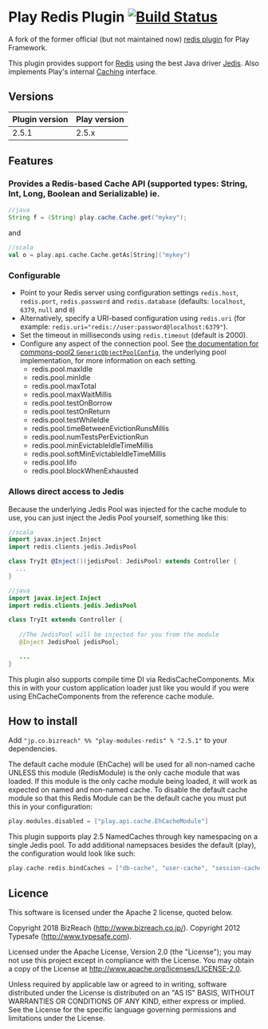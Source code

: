 # Play Redis Plugin [![Build Status](https://travis-ci.org/bizreach/play-redis.svg?branch=master)](https://travis-ci.org/bizreach/play-redis)

A fork of the former official (but not maintained now) [redis plugin](https://github.com/playframework/play-plugins/tree/master/redis) for Play Framework.

This plugin provides support for [Redis](http://redis.io/) using the best Java driver [Jedis](https://github.com/xetorthio/jedis). Also implements Play's internal [Caching](https://github.com/playframework/Play20/blob/master/framework/src/play/src/main/scala/play/api/cache/Cache.scala#L9) interface.

## Versions

|Plugin version  |Play version   |
|----------------|---------------|
|2.5.1           |2.5.x          |

## Features

### Provides a Redis-based Cache API (supported types: String, Int, Long, Boolean and Serializable) ie.

```java
//java
String f = (String) play.cache.Cache.get("mykey");
```

and 

```scala
//scala
val o = play.api.cache.Cache.getAs[String]("mykey")
```

### Configurable

- Point to your Redis server using configuration settings  `redis.host`, `redis.port`,  `redis.password` and `redis.database` (defaults: `localhost`, `6379`, `null` and `0`)
- Alternatively, specify a URI-based configuration using `redis.uri` (for example: `redis.uri="redis://user:password@localhost:6379"`).
- Set the timeout in milliseconds using `redis.timeout` (default is 2000).
- Configure any aspect of the connection pool. See [the documentation for commons-pool2 `GenericObjectPoolConfig`](https://commons.apache.org/proper/commons-pool/apidocs/org/apache/commons/pool2/impl/GenericObjectPoolConfig.html), the underlying pool implementation, for more information on each setting.
  - redis.pool.maxIdle
  - redis.pool.minIdle
  - redis.pool.maxTotal
  - redis.pool.maxWaitMillis
  - redis.pool.testOnBorrow
  - redis.pool.testOnReturn
  - redis.pool.testWhileIdle
  - redis.pool.timeBetweenEvictionRunsMillis
  - redis.pool.numTestsPerEvictionRun
  - redis.pool.minEvictableIdleTimeMillis
  - redis.pool.softMinEvictableIdleTimeMillis
  - redis.pool.lifo
  - redis.pool.blockWhenExhausted

### Allows direct access to Jedis

Because the underlying Jedis Pool was injected for the cache module to use, you can just inject the Jedis Pool yourself, something like this:

```scala
//scala
import javax.inject.Inject
import redis.clients.jedis.JedisPool

class TryIt @Inject()(jedisPool: JedisPool) extends Controller {
  ...
}
```

```java
//java
import javax.inject.Inject
import redis.clients.jedis.JedisPool

class TryIt extends Controller {
   
   //The JedisPool will be injected for you from the module
   @Inject JedisPool jedisPool;

   ...
}
```

This plugin also supports compile time DI via RedisCacheComponents. Mix this in with your custom application loader just like you would if you were using EhCacheComponents from the reference cache module.

## How to install

Add `"jp.co.bizreach" %% "play-modules-redis" % "2.5.1"` to your dependencies.

The default cache module (EhCache) will be used for all non-named cache UNLESS this module (RedisModule) is the only cache module that was loaded. If this module is the only cache module being loaded, it will work as expected on named and non-named cache. To disable the default cache module so that this Redis Module can be the default cache you must put this in your configuration:

 ```scala
 play.modules.disabled = ["play.api.cache.EhCacheModule"]
 ```

This plugin supports play 2.5 NamedCaches through key namespacing on a single Jedis pool. To add additional namepsaces besides the default (play), the configuration would look like such:

 ```scala
 play.cache.redis.bindCaches = ["db-cache", "user-cache", "session-cache"]
 ```
 
## Licence

This software is licensed under the Apache 2 license, quoted below.

Copyright 2018 BizReach (http://www.bizreach.co.jp/).
Copyright 2012 Typesafe (http://www.typesafe.com).

Licensed under the Apache License, Version 2.0 (the "License"); you may not use this project except in compliance with the License. You may obtain a copy of the License at http://www.apache.org/licenses/LICENSE-2.0.

Unless required by applicable law or agreed to in writing, software distributed under the License is distributed on an "AS IS" BASIS, WITHOUT WARRANTIES OR CONDITIONS OF ANY KIND, either express or implied. See the License for the specific language governing permissions and limitations under the License.

